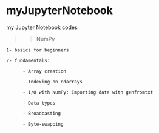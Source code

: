 # myJupyterNotebook
my Jupyter Notebook codes

>> NumPy

    1- basics for beginners
    
    2- fundamentals:
      
          - Array creation
          
          - Indexing on ndarrays
          
          - I/O with NumPy: Importing data with genfromtxt
          
          - Data types

          - Broadcasting
          
          - Byte-swapping

